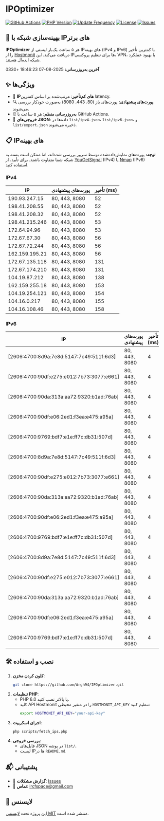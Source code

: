 # IPOptimizer

[![GitHub Actions](https://github.com/Argh94/IPOptimizer/workflows/IPOptimizer/badge.svg)](https://github.com/Argh94/IPOptimizer/actions)
[![PHP Version](https://img.shields.io/badge/PHP-8.0-blue)](https://www.php.net)
[![Update Frequency](https://img.shields.io/badge/Updates-Every%205%20Hours-green)](https://github.com/Argh94/IPOptimizer)
[![License](https://img.shields.io/badge/License-MIT-yellow)](https://opensource.org/licenses/MIT)
[![Issues](https://img.shields.io/github/issues/Argh94/IPOptimizer)](https://github.com/Argh94/IPOptimizer/issues)

## 🚀 بهینه‌سازی شبکه با IPهای برتر

**IPOptimizer** هر ۵ ساعت یک‌بار لیستی از IPهای بهینه (IPv4 و IPv6) با کمترین تأخیر را از [Hostmonit](https://hostmonit.com/) دریافت می‌کند. این IPها برای تنظیم پروکسی، VPN، یا بهبود عملکرد شبکه ایده‌آل هستند.

**آخرین به‌روزرسانی:** 2025-08-07 18:46:23 +0330

## ✨ ویژگی‌ها
- 📡 **IPهای کم‌تأخیر**: مرتب‌شده بر اساس کمترین latency.
- 🔍 **پورت‌های پیشنهادی**: پورت‌های باز (80، 443، 8080) به‌صورت خودکار بررسی می‌شوند.
- ⏰ **به‌روزرسانی منظم**: هر ۵ ساعت با GitHub Actions.
- 📄 **خروجی‌های JSON**: داده‌ها در `list/ipv4.json`، `list/ipv6.json`، و `list/export.json` ذخیره می‌شوند.

## 📋 IPهای بهینه

**توجه:** پورت‌های نمایش‌داده‌شده توسط سرور بررسی شده‌اند، اما ممکن است بسته به شبکه شما متفاوت باشند. برای تأیید، از [YouGetSignal](https://www.yougetsignal.com/tools/open-ports/) (IPv4) یا [Nmap](https://nmap.org/) (IPv6) استفاده کنید.

### IPv4
| IP | پورت‌های پیشنهادی | تأخیر (ms) |
|----|-------------------|------------|
| 190.93.247.15 | 80, 443, 8080 | 52 |
| 198.41.208.55 | 80, 443, 8080 | 52 |
| 198.41.208.32 | 80, 443, 8080 | 52 |
| 198.41.215.246 | 80, 443, 8080 | 53 |
| 172.64.94.96 | 80, 443, 8080 | 53 |
| 172.67.67.30 | 80, 443, 8080 | 56 |
| 172.67.72.244 | 80, 443, 8080 | 56 |
| 162.159.195.21 | 80, 443, 8080 | 56 |
| 172.67.135.118 | 80, 443, 8080 | 131 |
| 172.67.174.210 | 80, 443, 8080 | 131 |
| 104.19.87.212 | 80, 443, 8080 | 138 |
| 162.159.255.18 | 80, 443, 8080 | 153 |
| 104.19.254.121 | 80, 443, 8080 | 154 |
| 104.16.0.217 | 80, 443, 8080 | 155 |
| 104.16.108.46 | 80, 443, 8080 | 158 |

### IPv6
| IP | پورت‌های پیشنهادی | تأخیر (ms) |
|----|-------------------|------------|
| [2606:4700:8d9a:7e8d:5147:7c49:511f:6d3] | 80, 443, 8080 | 4 |
| [2606:4700:90df:e275:e012:7b73:3077:e661] | 80, 443, 8080 | 4 |
| [2606:4700:90da:313a:aa72:9320:b1ad:76ab] | 80, 443, 8080 | 4 |
| [2606:4700:90df:e06:2ed1:f3ea:e475:a95a] | 80, 443, 8080 | 4 |
| [2606:4700:9769:bdf7:e1e:ff7c:db31:507d] | 80, 443, 8080 | 4 |
| [2606:4700:8d9a:7e8d:5147:7c49:511f:6d3] | 80, 443, 8080 | 4 |
| [2606:4700:90df:e275:e012:7b73:3077:e661] | 80, 443, 8080 | 4 |
| [2606:4700:90da:313a:aa72:9320:b1ad:76ab] | 80, 443, 8080 | 4 |
| [2606:4700:90df:e06:2ed1:f3ea:e475:a95a] | 80, 443, 8080 | 4 |
| [2606:4700:9769:bdf7:e1e:ff7c:db31:507d] | 80, 443, 8080 | 4 |
| [2606:4700:8d9a:7e8d:5147:7c49:511f:6d3] | 80, 443, 8080 | 4 |
| [2606:4700:90df:e275:e012:7b73:3077:e661] | 80, 443, 8080 | 4 |
| [2606:4700:90da:313a:aa72:9320:b1ad:76ab] | 80, 443, 8080 | 4 |
| [2606:4700:90df:e06:2ed1:f3ea:e475:a95a] | 80, 443, 8080 | 4 |
| [2606:4700:9769:bdf7:e1e:ff7c:db31:507d] | 80, 443, 8080 | 4 |

## 🛠️ نصب و استفاده
1. **کلون کردن مخزن**:
   ```bash
   git clone https://github.com/Argh94/IPOptimizer.git
   ```
2. **تنظیمات PHP**:
   - PHP 8.0 یا بالاتر نصب کنید.
   - کلید API Hostmonit را در متغیر محیطی `HOSTMONIT_API_KEY` تنظیم کنید:
     ```bash
     export HOSTMONIT_API_KEY="your-api-key"
     ```
3. **اجرای اسکریپت**:
   ```bash
   php scripts/fetch_ips.php
   ```
4. **بررسی خروجی**:
   - فایل‌های JSON در پوشه `list/`.
   - لیست IPها در `README.md`.

## 📬 پشتیبانی
- 🐛 **گزارش مشکلات**: [Issues](https://github.com/Argh94/IPOptimizer/issues)
- 📧 **تماس**: [ircfspace@gmail.com](mailto:ircfspace@gmail.com)

## 📄 لایسنس
این پروژه تحت [لایسنس MIT](https://github.com/Argh94/HandWave/blob/main/LICENCE) منتشر شده است.
